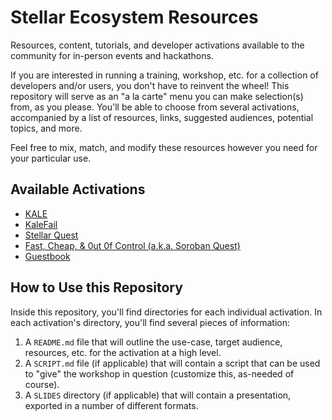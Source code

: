 # Stellar Ecosystem Resources

Resources, content, tutorials, and developer activations available to the community for in-person events and hackathons.

If you are interested in running a training, workshop, etc. for a collection of developers and/or users, you don't have to reinvent the wheel! This repository will serve as an "a la carte" menu you can make selection(s) from, as you please. You'll be able to choose from several activations, accompanied by a list of resources, links, suggested audiences, potential topics, and more.

Feel free to mix, match, and modify these resources however you need for your particular use.

## Available Activations

- [KALE](./KALE/README.md)
- [KaleFail](./KaleFail/README.md)
- [Stellar Quest](./Stellar-Quest/README.md)
- [Fast, Cheap, \& 0ut 0f Control (a.k.a. Soroban Quest)](./fca00c/README.md)
- [Guestbook](./Guestbook/README.md)

## How to Use this Repository

Inside this repository, you'll find directories for each individual activation. In each activation's directory, you'll find several pieces of information:

1. A `README.md` file that will outline the use-case, target audience, resources, etc. for the activation at a high level.
2. A `SCRIPT.md` file (if applicable) that will contain a script that can be used to "give" the workshop in question (customize this, as-needed of course).
3. A `SLIDES` directory (if applicable) that will contain a presentation, exported in a number of different formats.
